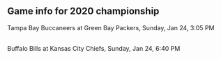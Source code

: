 ## Game info for 2020 championship
Tampa Bay Buccaneers at Green Bay Packers, Sunday, Jan 24, 3:05 PM

<br/>Buffalo Bills at Kansas City Chiefs, Sunday, Jan 24, 6:40 PM

